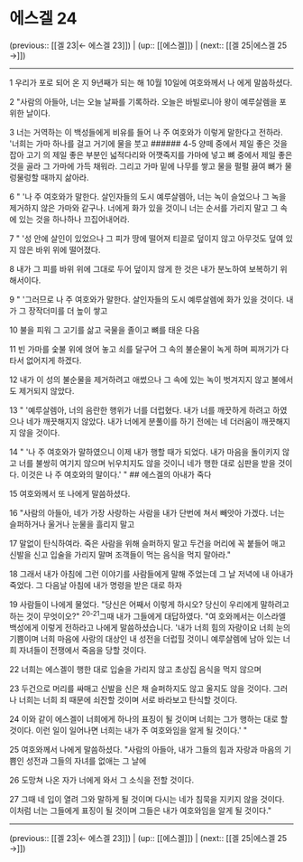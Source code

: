 # 에스겔 24

(previous:: [[겔 23|← 에스겔 23]]) | (up:: [[에스겔]]) | (next:: [[겔 25|에스겔 25 →]])

***




1 
우리가 포로 되어 온 지 9년째가 되는 해 10월 10일에 여호와께서 나 에게 말씀하셨다. 



2 
"사람의 아들아, 너는 오늘 날짜를 기록하라. 오늘은 바빌로니아 왕이 예루살렘을 포위한 날이다. 



3 
너는 거역하는 이 백성들에게 비유를 들어 나 주 여호와가 이렇게 말한다고 전하라. '너희는 가마 하나를 걸고 거기에 물을 붓고 ###### 4-5 양떼 중에서 제일 좋은 것을 잡아 고기 의 제일 좋은 부분인 넓적다리와 어깻죽지를 가마에 넣고 뼈 중에서 제일 좋은 것을 골라 그 가마에 가득 채워라. 그리고 가마 밑에 나무를 쌓고 물을 펄펄 끓여 뼈가 물렁물렁할 때까지 삶아라. 



6 
" '나 주 여호와가 말한다. 살인자들의 도시 예루살렘아, 너는 녹이 슬었으나 그 녹을 제거하지 않은 가마와 같구나. 너에게 화가 있을 것이니 너는 순서를 가리지 말고 그 속에 있는 것을 하나하나 끄집어내어라. 



7 
" '성 안에 살인이 있었으나 그 피가 땅에 떨어져 티끌로 덮이지 않고 아무것도 덮여 있지 않은 바위 위에 떨어졌다. 



8 
내가 그 피를 바위 위에 그대로 두어 덮이지 않게 한 것은 내가 분노하여 보복하기 위해서이다. 



9 
" '그러므로 나 주 여호와가 말한다. 살인자들의 도시 예루살렘에 화가 있을 것이다. 내가 그 장작더미를 더 높이 쌓고 



10 
불을 피워 그 고기를 삶고 국물을 졸이고 뼈를 태운 다음 



11 
빈 가마를 숯불 위에 얹어 놓고 쇠를 달구어 그 속의 불순물이 녹게 하며 찌꺼기가 다 타서 없어지게 하겠다. 



12 
내가 이 성의 불순물을 제거하려고 애썼으나 그 속에 있는 녹이 벗겨지지 않고 불에서도 제거되지 않았다. 



13 
" '예루살렘아, 너의 음란한 행위가 너를 더럽혔다. 내가 너를 깨끗하게 하려고 하였으나 네가 깨끗해지지 않았다. 내가 너에게 분풀이를 하기 전에는 네 더러움이 깨끗해지지 않을 것이다. 



14 
" '나 주 여호와가 말하였으니 이제 내가 행할 때가 되었다. 내가 마음을 돌이키지 않고 너를 불쌍히 여기지 않으며 뉘우치지도 않을 것이니 네가 행한 대로 심판을 받을 것이다. 이것은 나 주 여호와의 말이다.' " ## 에스겔의 아내가 죽다 



15 
여호와께서 또 나에게 말씀하셨다. 



16 
"사람의 아들아, 네가 가장 사랑하는 사람을 내가 단번에 쳐서 빼앗아 가겠다. 너는 슬퍼하거나 울거나 눈물을 흘리지 말고 



17 
말없이 탄식하여라. 죽은 사람을 위해 슬퍼하지 말고 두건을 머리에 꼭 붙들어 매고 신발을 신고 입술을 가리지 말며 조객들이 먹는 음식을 먹지 말아라." 



18 
그래서 내가 아침에 그런 이야기를 사람들에게 말해 주었는데 그 날 저녁에 내 아내가 죽었다. 그 다음날 아침에 내가 명령을 받은 대로 하자 



19 
사람들이 나에게 물었다. "당신은 어째서 이렇게 하시오? 당신이 우리에게 말하려고 하는 것이 무엇이오?" <sup class="versenum">20-21</sup>그때 내가 그들에게 대답하였다. "여 호와께서는 이스라엘 백성에게 이렇게 전하라고 나에게 말씀하셨습니다. '내가 너희 힘의 자랑이요 너희 눈의 기쁨이며 너희 마음에 사랑의 대상인 내 성전을 더럽힐 것이니 예루살렘에 남아 있는 너희 자녀들이 전쟁에서 죽음을 당할 것이다. 



22 
너희는 에스겔이 행한 대로 입술을 가리지 않고 초상집 음식을 먹지 않으며 



23 
두건으로 머리를 싸매고 신발을 신은 채 슬퍼하지도 않고 울지도 않을 것이다. 그러나 너희는 너희 죄 때문에 쇠잔할 것이며 서로 바라보고 탄식할 것이다. 



24 
이와 같이 에스겔이 너희에게 하나의 표징이 될 것이며 너희는 그가 행하는 대로 할 것이다. 이런 일이 일어나면 너희는 내가 주 여호와임을 알게 될 것이다.' " 



25 
여호와께서 나에게 말씀하셨다. "사람의 아들아, 내가 그들의 힘과 자랑과 마음의 기쁨인 성전과 그들의 자녀를 없애는 그 날에 



26 
도망쳐 나온 자가 너에게 와서 그 소식을 전할 것이다. 



27 
그때 네 입이 열려 그와 말하게 될 것이며 다시는 네가 침묵을 지키지 않을 것이다. 이처럼 너는 그들에게 표징이 될 것이며 그들은 내가 여호와임을 알게 될 것이다."

***

(previous:: [[겔 23|← 에스겔 23]]) | (up:: [[에스겔]]) | (next:: [[겔 25|에스겔 25 →]])
